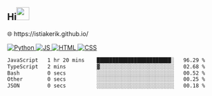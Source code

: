 <h2 align="left">Hi<img src = "https://raw.githubusercontent.com/MartinHeinz/MartinHeinz/master/wave.gif" width = 30px></h2>


<p>🌐 https://istiakerik.github.io/ </p>

<p align="left">
  <a href="https://www.python.org/" target="_blank">
    <img src="https://img.shields.io/badge/Python-%2314354C.svg?style=flat-square&logo=python&logoColor=white" alt="Python">
  </a>
  <a href="https://www.javascript.com/" target="_blank">
    <img src="https://img.shields.io/badge/JavaScript-%23F7DF1E.svg?style=flat-square&logo=javascript&logoColor=black" alt="JS">
  </a>
  <a href="https://html.com/" target="_blank">
    <img src="https://img.shields.io/badge/HTML-%23E34F26.svg?style=flat-square&logo=html5&logoColor=white" alt="HTML">
  </a>
  <a href="https://www.w3.org/Style/CSS/Overview.en.html" target="_blank">
    <img src="https://img.shields.io/badge/CSS-%231572B6.svg?style=flat-square&logo=css3&logoColor=white" alt="CSS">
  </a>
</p>

```txt
JavaScript   1 hr 20 mins    ████████████████████████░   96.29 %
TypeScript   2 mins          ▓░░░░░░░░░░░░░░░░░░░░░░░░   02.68 %
Bash         0 secs          ░░░░░░░░░░░░░░░░░░░░░░░░░   00.52 %
Other        0 secs          ░░░░░░░░░░░░░░░░░░░░░░░░░   00.25 %
JSON         0 secs          ░░░░░░░░░░░░░░░░░░░░░░░░░   00.18 %
```












